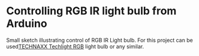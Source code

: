 # Controlling RGB IR light bulb from Arduino #

Small sketch illustrating control of RGB IR Light bulb. For this project can be used[TECHNAXX Techlight RGB](http://www.alza.cz/technaxx-techlight-rgb-230v-e27-4-2w-d238269.htm) light bulb or any similar.


